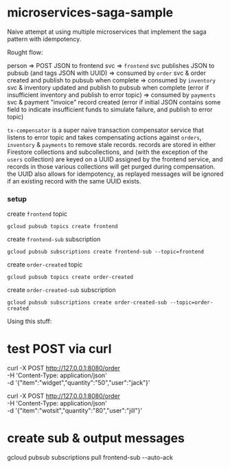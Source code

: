 # microservices-saga-sample
Naive attempt at using multiple microservices that implement the saga pattern with idempotency.

Rought flow:

person => POST JSON to frontend svc =>
`frontend` svc publishes JSON to pubsub (and tags JSON with UUID) =>
consumed by `order` svc & order created and publish to pubsub when complete =>
consumed by `inventory` svc & inventory updated and publish to pubsub when complete (error if insufficient inventory and publish to error topic) =>
consumed by `payments` svc & payment "invoice" record created (error if initial JSON contains some field to indicate insufficient funds to simulate failure, and publish to error topic)

`tx-compensator` is a super naive transaction compensator service that listens to error topic and takes compensating actions against `orders`, `inventory` & `payments` to remove stale records. records are stored in either Firestore collections and subcollections, and (with the exception of the `users` collection) are keyed on a UUID assigned by the frontend service, and records in those various collections will get purged during compensation. the UUID also allows for idempotency, as replayed messages will be ignored if an existing record with the same UUID exists.

### setup

create `frontend` topic

```
gcloud pubsub topics create frontend
```

create `frontend-sub` subscription

```
gcloud pubsub subscriptions create frontend-sub --topic=frontend
```

create `order-created` topic

```
gcloud pubsub topics create order-created
```

create `order-created-sub` subscription

```
gcloud pubsub subscriptions create order-created-sub --topic=order-created
```


Using this stuff:
# test POST via curl
curl -X POST http://127.0.0.1:8080/order \
   -H 'Content-Type: application/json' \
   -d '{"item":"widget","quantity":"50","user":"jack"}'

curl -X POST http://127.0.0.1:8080/order \
   -H 'Content-Type: application/json' \
   -d '{"item":"wotsit","quantity":"80","user":"jill"}'

# create sub & output messages
gcloud pubsub subscriptions pull frontend-sub --auto-ack